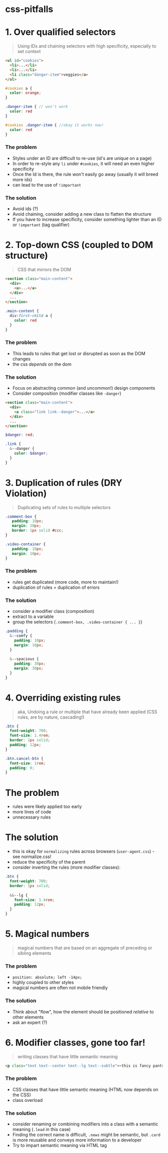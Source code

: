 # css-pitfalls


# 1. Over qualified selectors

> Using IDs and chaining selectors with high specificity, especially to set context

```html
<ul id="cookies">
  <li>...</li>
  <li>...</li>
  <li class="danger-item">veggies</a>
</ul>
```

```scss
#cookies a {
  color: orange;
}

.danger-item { // won't work
  color: red
}

#cookies .danger-item { //okay it works now!
  color: red
}
```

### The problem
* Styles under an ID are difficult to re-use (id's are unique on a page)
* In order to re-style any `li` under `#cookies`, it will need an even higher specificity
* Once the Id is there, the rule won't easily go away (usually it will breed more ids)
* can lead to the use of `!important`

### The solution
* Avoid ids (?)
* Avoid chaining, consider adding a new class to flatten the structure
* If you have to increase specificity, consider something lighter than an ID or `!important` (tag qualifier)

# 2. Top-down CSS (coupled to DOM structure)

> CSS that mirrors the DOM

```html
<section class="main-content">
  <div>
    <a>...</a>
  </div>
  ...
</section>
```

```scss
.main-content {
  div:first-child a {
    color: red
  }
}
```

### The problem
* This leads to rules that get lost or disrupted as soon as the DOM changes
* the css *depends* on the dom

### The solution
* Focus on abstracting common (and uncommon!) design components
* Consider composition (modifier classes like `-danger`)

```html
<section class="main-content">
  <div>
    <a class="link link--danger">...</a>
  </div>
  ...
</section>
```

```scss
$danger: red;

.link {
  &--danger {
    color: $danger;
  }
}
```

# 3. Duplication of rules (DRY Violation)
> Duplicating sets of rules to multiple selectors

```scss
.comment-box {
   padding: 10px;
   margin: 10px;
   border: 1px solid #ccc;
}

.video-container {
   padding: 10px;
   margin: 10px;
}
```

### The problem
* rules get duplicated (more code, more to maintain!)
* duplication of rules = duplication of errors

### The solution
* consider a modifier class (composition)
* extract to a variable
* group the selectors (`.comment-box, .video-container { ... }`)

```scss
.padding {
  &--comfy {
    padding: 10px;
    margin: 10px;
  }
  
  &--spacious {
    padding: 30px;
    margin: 30px;
  }
}
```

# 4. Overriding existing rules

> aka, Undoing a rule or multiple that have already been applied (CSS rules, are by nature, cascading!)

```scss
.btn {
  font-weight: 700;
  font-size: 1.4rem;
  border: 1px solid;
  padding: 12px;
}

.btn.cancel-btn {
  font-size: 1rem;
  padding: 0;
}
```

# The problem
* rules were likely applied too early
* more lines of code
* unnecessary rules

# The solution
* this is okay for `normalizing` rules across browsers (`user-agent.css`) - see normalize.css!
* reduce the specificity of the parent
* consider inverting the rules (more modifier classes):

```scss
.btn {
  font-weight: 700;
  border: 1px solid;
  
  &&--lg {
    font-size: 1.4rem;
    padding: 12px;
  }
}
```

# 5. Magical numbers

> magical numbers that are based on an aggregate of preceding or sibling elements

### The problem
* `position: absolute; left -14px;`
* highly coupled to other styles
* magical numbers are often not mobile friendly

### The solution
* Think about "flow", how the element should be positioned *relative* to other elements
* ask an expert (?)

# 6. Modifier classes, gone too far!

> writing classes that have little semantic meaning

```html
<p class="text text--center text--lg text--subtle">~this is fancy pantsy text~</p>
```

### The problem
* CSS classes that have little semantic meaning (HTML now depends on the CSS)
* class overload

### The solution
* consider renaming or combining modifiers into a class with a semantic meaning (`.lead` in this case)
* Finding the correct name is difficult, `.news` might be semantic, but `.card` is more reusable and conveys more information to a developer
* Try to impart semantic meaning via HTML tag


